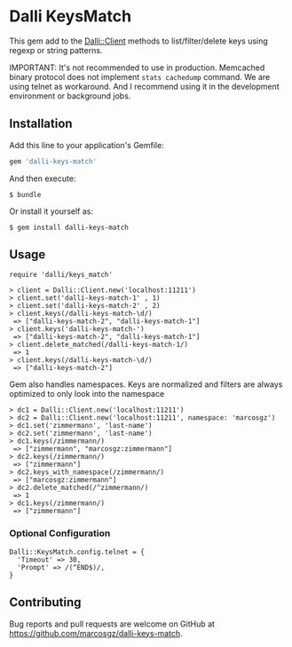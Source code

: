 # Dalli KeysMatch

This gem add to the [Dalli::Client](https://github.com/petergoldstein/dalli) methods to list/filter/delete keys using regexp or string patterns.

IMPORTANT: It's not recommended to use in production. Memcached binary protocol does not implement `stats cachedump` command. We are using telnet as workaround. And I recommend using it in the development environment or background jobs.

## Installation

Add this line to your application's Gemfile:

```ruby
gem 'dalli-keys-match'
```

And then execute:

    $ bundle

Or install it yourself as:

    $ gem install dalli-keys-match

## Usage
```
require 'dalli/keys_match'

> client = Dalli::Client.new('localhost:11211')
> client.set('dalli-keys-match-1' , 1)
> client.set('dalli-keys-match-2' , 2)
> client.keys(/dalli-keys-match-\d/)
 => ["dalli-keys-match-2", "dalli-keys-match-1"]
> client.keys('dalli-keys-match-')
 => ["dalli-keys-match-2", "dalli-keys-match-1"]
> client.delete_matched(/dalli-keys-match-1/)
 => 1
> client.keys(/dalli-keys-match-\d/)
 => ["dalli-keys-match-2"]
```

Gem also handles namespaces. Keys are normalized and filters are always optimized to only look into the namespace
```
> dc1 = Dalli::Client.new('localhost:11211')
> dc2 = Dalli::Client.new('localhost:11211', namespace: 'marcosgz')
> dc1.set('zimmermann', 'last-name')
> dc2.set('zimmermann', 'last-name')
> dc1.keys(/zimmermann/)
 => ["zimmermann", "marcosgz:zimmermann"]
> dc2.keys(/zimmermann/)
 => ["zimmermann"]
> dc2.keys_with_namespace(/zimmermann/)
 => ["marcosgz:zimmermann"]
> dc2.delete_matched(/^zimmermann/)
 => 1
> dc1.keys(/zimmermann/)
 => ["zimmermann"]
```


### Optional Configuration
```
Dalli::KeysMatch.config.telnet = {
  'Timeout' => 30,
  'Prompt' => /(^END$)/,
}
```

## Contributing

Bug reports and pull requests are welcome on GitHub at https://github.com/marcosgz/dalli-keys-match.
